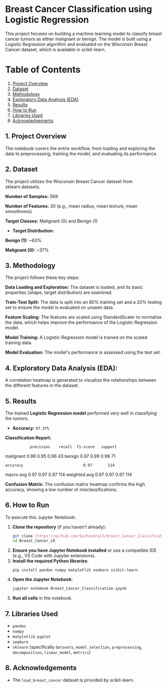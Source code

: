 # Breast Cancer Classification using Logistic Regression
This project focuses on building a machine learning model to classify breast cancer tumors as either malignant or benign. The model is built using a Logistic Regression algorithm and evaluated on the Wisconsin Breast Cancer dataset, which is available in scikit-learn.

# Table of Contents

1. [Project Overview](#project-overview)
2. [Dataset](#dataset)
3. [Methodology](#methodology)
4. [Exploratory Data Analysis (EDA)](#exploratory-data-analysis-eda)
5. [Results](#results)
6. [How to Run](#how-to-run)
7. [Libraries Used](#libraries-used)
8. [Acknowledgements](#acknowledgemenets)

## 1. Project Overview
The notebook covers the entire workflow, from loading and exploring the data to preprocessing, training the model, and evaluating its performance.

## 2. Dataset
The project utilizes the Wisconsin Breast Cancer dataset from sklearn.datasets.

**Number of Samples:** 569

**Number of Features:** 30 (e.g., mean radius, mean texture, mean smoothness)

**Target Classes:** Malignant (0) and Benign (1)

* **Target Distribution:**

**Benign (1):** ~63%

**Malignant (0):** ~37%

## 3. Methodology
The project follows these key steps:

**Data Loading and Exploration:** The dataset is loaded, and its basic properties (shape, target distribution) are examined.

**Train-Test Split:** The data is split into an 80% training set and a 20% testing set to ensure the model is evaluated on unseen data.

**Feature Scaling:** The features are scaled using StandardScaler to normalize the data, which helps improve the performance of the Logistic Regression model.

**Model Training:** A Logistic Regression model is trained on the scaled training data.

**Model Evaluation:** The model's performance is assessed using the test set.

## 4. Exploratory Data Analysis (EDA):
 A correlation heatmap is generated to visualize the relationships between the different features in the dataset.

## 5. Results
The trained **Logistic Regression model** performed very well in classifying the tumors.

* **Accuracy:** `97.37%`

**Classification Report:**

               precision    recall  f1-score   support

   malignant       0.98      0.95      0.96        43
      benign       0.97      0.99      0.98        71

    accuracy                           0.97       114
   macro avg       0.97      0.97      0.97       114
weighted avg       0.97      0.97      0.97       114

**Confusion Matrix:** The confusion matrix heatmap confirms the high accuracy, showing a low number of misclassifications.

## 6. How to Run

To execute this Jupyter Notebook:

1.  **Clone the repository** (if you haven't already):
    ```bash
    git clone [https://github.com/Suchendra13/Breast_Cancer_Classification.git](https://github.com/Suchendra13/Breast_Cancer_Classification.git)
    cd Breast_Cancer_LR
    ```
2.  **Ensure you have Jupyter Notebook installed** or use a compatible IDE (e.g., VS Code with Jupyter extensions).
3.  **Install the required Python libraries**:
    ```bash
    pip install pandas numpy matplotlib seaborn scikit-learn
    ```
4.  **Open the Jupyter Notebook**:
    ```bash
    jupyter notebook Breast_Cancer_Classification.ipynb
    ```
5.  **Run all cells** in the notebook.

## 7. Libraries Used

* `pandas`
* `numpy`
* `matplotlib.pyplot`
* `seaborn`
* `sklearn` (specifically `datasets`, `model_selection`, `preprocessing`, `decomposition`, `linear_model`, `metrics`)

## 8. Acknowledgements

* The `load_breast_cancer` dataset is provided by scikit-learn.
